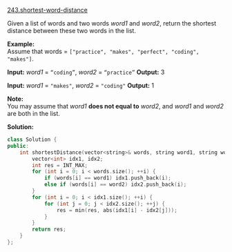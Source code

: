 [243.shortest-word-distance](https://leetcode.com/problems/shortest-word-distance/)  

Given a list of words and two words _word1_ and _word2_, return the shortest distance between these two words in the list.

**Example:**  
Assume that words = `["practice", "makes", "perfect", "coding", "makes"]`.

**Input:** _word1_ = `“coding”`, _word2_ = `“practice”`
**Output:** 3

**Input:** _word1_ = `"makes"`, _word2_ = `"coding"`
**Output:** 1

**Note:**  
You may assume that _word1_ **does not equal to** _word2_, and _word1_ and _word2_ are both in the list.  



**Solution:**  

```cpp
class Solution {
public:
    int shortestDistance(vector<string>& words, string word1, string word2) {
        vector<int> idx1, idx2;
        int res = INT_MAX;
        for (int i = 0; i < words.size(); ++i) {
            if (words[i] == word1) idx1.push_back(i);
            else if (words[i] == word2) idx2.push_back(i);
        }
        for (int i = 0; i < idx1.size(); ++i) {
            for (int j = 0; j < idx2.size(); ++j) {
                res = min(res, abs(idx1[i] - idx2[j]));
            }
        }
        return res;
    }
};
```
      